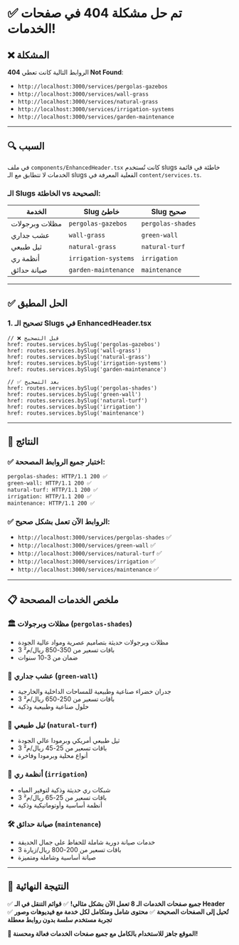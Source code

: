# ✅ **تم حل مشكلة 404 في صفحات الخدمات!**

## ❌ **المشكلة**
الروابط التالية كانت تعطي **404 Not Found**:
- `http://localhost:3000/services/pergolas-gazebos`
- `http://localhost:3000/services/wall-grass`
- `http://localhost:3000/services/natural-grass`
- `http://localhost:3000/services/irrigation-systems`
- `http://localhost:3000/services/garden-maintenance`

---

## 🔍 **السبب**
في ملف `components/EnhancedHeader.tsx` كانت تُستخدم slugs خاطئة في قائمة الخدمات لا تتطابق مع الـ slugs الفعلية المعرفة في `content/services.ts`.

### **الـ Slugs الخاطئة vs الصحيحة:**

| الخدمة | Slug خاطئ | Slug صحيح |
|---------|-----------|-----------|
| مظلات وبرجولات | `pergolas-gazebos` | `pergolas-shades` |
| عشب جداري | `wall-grass` | `green-wall` |
| ثيل طبيعي | `natural-grass` | `natural-turf` |
| أنظمة ري | `irrigation-systems` | `irrigation` |
| صيانة حدائق | `garden-maintenance` | `maintenance` |

---

## ✅ **الحل المطبق**

### **1. تصحيح الـ Slugs في EnhancedHeader.tsx**
```tsx
// ❌ قبل التصحيح
href: routes.services.bySlug('pergolas-gazebos')
href: routes.services.bySlug('wall-grass')
href: routes.services.bySlug('natural-grass')
href: routes.services.bySlug('irrigation-systems')
href: routes.services.bySlug('garden-maintenance')

// ✅ بعد التصحيح
href: routes.services.bySlug('pergolas-shades')
href: routes.services.bySlug('green-wall')
href: routes.services.bySlug('natural-turf')
href: routes.services.bySlug('irrigation')
href: routes.services.bySlug('maintenance')
```

---

## 🧪 **النتائج**

### **✅ اختبار جميع الروابط المصححة:**
```bash
pergolas-shades: HTTP/1.1 200 ✅
green-wall: HTTP/1.1 200 ✅  
natural-turf: HTTP/1.1 200 ✅
irrigation: HTTP/1.1 200 ✅
maintenance: HTTP/1.1 200 ✅
```

### **✅ الروابط الآن تعمل بشكل صحيح:**
- `http://localhost:3000/services/pergolas-shades` ✅
- `http://localhost:3000/services/green-wall` ✅
- `http://localhost:3000/services/natural-turf` ✅
- `http://localhost:3000/services/irrigation` ✅
- `http://localhost:3000/services/maintenance` ✅

---

## 📋 **ملخص الخدمات المصححة**

### **🏛️ مظلات وبرجولات** (`pergolas-shades`)
- مظلات وبرجولات حديثة بتصاميم عصرية ومواد عالية الجودة
- 3 باقات تسعير من 350-850 ريال/م²
- ضمان من 3-10 سنوات

### **🧱 عشب جداري** (`green-wall`)  
- جدران خضراء صناعية وطبيعية للمساحات الداخلية والخارجية
- 3 باقات تسعير من 250-650 ريال/م²
- حلول صناعية وطبيعية وذكية

### **🌾 ثيل طبيعي** (`natural-turf`)
- ثيل طبيعي أمريكي وبرمودا عالي الجودة
- 3 باقات تسعير من 25-45 ريال/م²
- أنواع محلية وبرمودا وفاخرة

### **🚿 أنظمة ري** (`irrigation`)
- شبكات ري حديثة وذكية لتوفير المياه
- 3 باقات تسعير من 25-65 ريال/م²
- أنظمة أساسية وأوتوماتيكية وذكية

### **🛠️ صيانة حدائق** (`maintenance`)
- خدمات صيانة دورية شاملة للحفاظ على جمال الحديقة
- 3 باقات تسعير من 200-800 ريال/زيارة
- صيانة أساسية وشاملة ومتميزة

---

## 🎉 **النتيجة النهائية**

✅ **جميع صفحات الخدمات الـ 8 تعمل الآن بشكل مثالي!**
✅ **قوائم التنقل في الـ Header تُحيل إلى الصفحات الصحيحة**
✅ **محتوى شامل ومتكامل لكل خدمة مع فيديوهات وصور**
✅ **تجربة مستخدم سلسة بدون روابط معطلة**

**🚀 الموقع جاهز للاستخدام بالكامل مع جميع صفحات الخدمات فعالة ومحسنة!**
